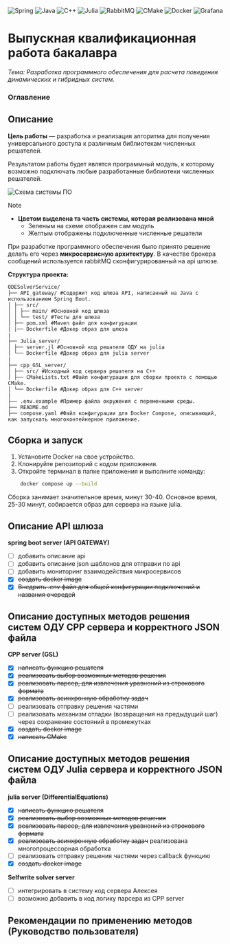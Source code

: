 ![Spring](https://img.shields.io/badge/spring-%236DB33F.svg?style=for-the-badge&logo=spring&logoColor=white)
![Java](https://img.shields.io/badge/java-%23ED8B00.svg?style=for-the-badge&logo=openjdk&logoColor=white)
![C++](https://img.shields.io/badge/c++-%2300599C.svg?style=for-the-badge&logo=c%2B%2B&logoColor=white)
![Julia](https://img.shields.io/badge/-Julia-9558B2?style=for-the-badge&logo=julia&logoColor=white)
![RabbitMQ](https://img.shields.io/badge/Rabbitmq-FF6600?style=for-the-badge&logo=rabbitmq&logoColor=white)
![CMake](https://img.shields.io/badge/CMake-%23008FBA.svg?style=for-the-badge&logo=cmake&logoColor=white)
![Docker](https://img.shields.io/badge/docker-%230db7ed.svg?style=for-the-badge&logo=docker&logoColor=white)
![Grafana](https://img.shields.io/badge/grafana-%23F46800.svg?style=for-the-badge&logo=grafana&logoColor=white)

# Выпускная квалификационная работа бакалавра

_Тема: Разработка программного обеспечения для расчета поведения динамических и гибридных систем._

### Оглавление

## Описание

**Цель работы** — разработка и реализация алгоритма для получения универсального доступа к различным библиотекам численных решателей.

Результатом работы будет являтся программный модуль, к которому возможно подключать любые разработанные библиотеки численных решателей.

![Схема системы ПО](https://github.com/user-attachments/assets/c7f7c626-b0f3-4fba-bd4f-3392707898cb)

> [!NOTE]
>
> - **Цветом выделена та часть системы, которая реализована мной**
>   - Зеленым на схеме отображен сам модуль
>   - Желтым отображены подключенные численные решатели

При разработке программного обеспечения было принято решение делать его через **микросервисную архитектуру**.
В качестве брокера сообщений используется rabbitMQ сконфигурированный на api шлюзе.

**Структура проекта:**

```
ODESolverService/
├── API_gateway/ #Содержит код шлюза API, написанный на Java с использованием Spring Boot.
│ ├── src/
│ │ ├── main/ #Основной код шлюза
│ │ └── test/ #Тесты для шлюза
│ ├── pom.xml #Maven файл для конфигурации
| |── Dockerfile #Докер образ для шлюза
|
├── Julia_server/
│ ├── server.jl #Основной код решателя ОДУ на julia
│ └── Dockerfile #Докер образ для julia server
|
├── cpp_GSL_server/
│ ├── src/ #Исходный код сервера решателя на C++
│ ├── CMakeLists.txt #Файл конфигурации для сборки проекта с помощью CMake.
│ └── Dockerfile #Докер образ для C++ server
|
├── .env.example #Пример файла окружения с переменными среды.
├── README.md
├── compose.yaml #Файл конфигурации для Docker Compose, описывающий, как запускать многоконтейнерное приложение.
```

<!--**Основные возможности:**-->

## Сборка и запуск

1. Установите Docker на свое устройство.
2. Клонируйте репозиторий с кодом приложения.
3. Откройте терминал в папке приложения и выполните команду:

```bash
    docker compose up --build
```

Сборка занимает значительное время, минут 30-40. Основное время, 25-30 минут, собирается образ для сервера на языке julia.
## Описание API шлюза

**spring boot server (API GATEWAY)**

- [ ] добавить описание api
- [ ] добавить описание json шаблонов для отправки по api
- [ ] добавить мониторинг взаимодействия микросервисов
- [x] ~~создать docker image~~
- [x] ~~Внедрить .env файл для общей конфигурации подключений и названия очередей~~

## Описание доступных методов решения систем ОДУ CPP сервера и корректного JSON файла

**CPP server (GSL)**

- [x] ~~написать функцию решателя~~
- [x] ~~реализовать выбор возможных методов решения~~
- [x] ~~реализовать парсер, для извлечения уравнений из строкового формата~~
- [x] ~~реализовать асинхронную обработку задач~~
- [ ] реализовать отправку решения частями
- [ ] реализовать механизм отладки (возвращения на предыдущий шаг) через сохранение состояний в промежутках
- [x] ~~создать docker image~~
- [x] ~~написать CMake~~

## Описание доступных методов решения систем ОДУ Julia сервера и корректного JSON файла

**julia server (DifferentialEquations)**

- [x] ~~написать функцию решателя~~
- [x] ~~реализовать выбор возможных методов решения~~
- [x] ~~реализовать парсер, для извлечения уравнений из строкового формата~~
- [x] ~~реализовать асинхронную обработку задач~~ реализована многопроцессорная обработка
- [ ] реализовать отправку решения частями через callback функцию
- [x] ~~создать docker image~~

**Selfwrite solver server**

- [ ] интегрировать в систему код сервера Алексея
- [ ] возможно добавить в код логику парсера из CPP server

## Рекомендации по применению методов (Руководство пользователя)

